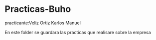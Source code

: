 # Practicas-Buho

practicante:Veliz Ortiz Karlos Manuel

En este folder se guardara las practicas que realisare sobre la empresa
  
